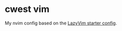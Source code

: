 # cwest vim

My nvim config based on the [LazyVim starter config](https://github.com/LazyVim/LazyVim).
